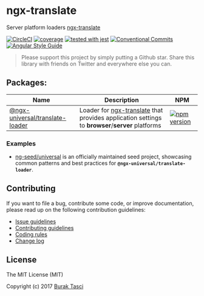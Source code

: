 # ngx-translate
Server platform loaders [ngx-translate]

[![CircleCI](https://circleci.com/gh/fulls1z3/ngx-translate.svg?style=shield)](https://circleci.com/gh/fulls1z3/ngx-translate)
[![coverage](https://codecov.io/github/fulls1z3/ngx-translate/coverage.svg?branch=master)](https://codecov.io/gh/fulls1z3/ngx-translate)
[![tested with jest](https://img.shields.io/badge/tested_with-jest-99424f.svg)](https://github.com/facebook/jest)
[![Conventional Commits](https://img.shields.io/badge/Conventional%20Commits-1.0.0-yellow.svg)](https://conventionalcommits.org)
[![Angular Style Guide](https://mgechev.github.io/angular2-style-guide/images/badge.svg)](https://angular.io/styleguide)

> Please support this project by simply putting a Github star. Share this library with friends on Twitter and everywhere else you can.

## Packages:
Name | Description | NPM
--- | --- | ---
[@ngx-universal/translate-loader](https://github.com/fulls1z3/ngx-translate/tree/master/packages/@ngx-universal/translate-loader) | Loader for [ngx-translate] that provides application settings to **browser**/**server** platforms | [![npm version](https://badge.fury.io/js/%40ngx-universal%2Ftranslate-loader.svg)](https://www.npmjs.com/package/@ngx-universal/translate-loader)

### Examples
- [ng-seed/universal] is an officially maintained seed project, showcasing common patterns and best practices for **`@ngx-universal/translate-loader`**.

## Contributing
If you want to file a bug, contribute some code, or improve documentation, please read up on the following contribution guidelines:
- [Issue guidelines](CONTRIBUTING.md#submit)
- [Contributing guidelines](CONTRIBUTING.md)
- [Coding rules](CONTRIBUTING.md#rules)
- [Change log](CHANGELOG.md)

## License
The MIT License (MIT)

Copyright (c) 2017 [Burak Tasci]

[ngx-translate]: https://github.com/ngx-translate/core
[ng-seed/universal]: https://github.com/ng-seed/universal
[Burak Tasci]: https://github.com/fulls1z3
